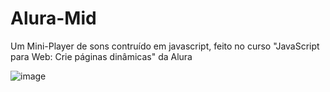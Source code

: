 # Alura-Mid
Um Mini-Player de sons contruído em javascript, feito no curso "JavaScript para Web: Crie páginas dinâmicas" da Alura

![image](https://github.com/gabrielgcb/alura-mid/assets/109290690/a23d64b5-e0fa-465d-9506-dba2398413af)


